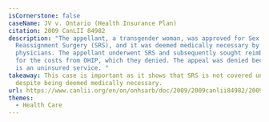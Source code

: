 ```yaml
---
isCornerstone: false
caseName: JV v. Ontario (Health Insurance Plan)
citation: 2009 CanLII 84982
description: "The appellant, a transgender woman, was approved for Sex
  Reassignment Surgery (SRS), and it was deemed medically necessary by her
  physicians. The appellant underwent SRS and subsequently sought reimbursement
  for the costs from OHIP, which they denied. The appeal was denied because SRS
  is an uninsured service. "
takeaway: This case is important as it shows that SRS is not covered under OHIP,
  despite being deemed medically necessary.
url: https://www.canlii.org/en/on/onhsarb/doc/2009/2009canlii84982/2009canlii84982.html?autocompleteStr=2009%20CanLII%2084982&autocompletePos=1
themes:
  - Health Care
---
```

